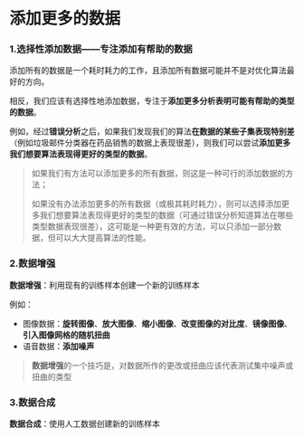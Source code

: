 # 添加更多的数据

### 1.选择性添加数据——专注添加有帮助的数据

添加所有的数据是一个耗时耗力的工作，且添加所有数据可能并不是对优化算法最好的方向。

相反，我们应该有选择性地添加数据，专注于**添加更多分析表明可能有帮助的类型的数据**。

例如，经过**错误分析**之后，如果我们发现我们的算法**在数据的某些子集表现特别差**（例如垃圾邮件分类器在药品销售的数据上表现很差），则我们可以尝试**添加更多我们想要算法表现得更好的类型的数据**。



> 如果我们有方法可以添加更多的所有数据，则这是一种可行的添加数据的方法；
>
> 如果没有办法添加更多的所有数据（或极其耗时耗力），则可以选择添加更多我们想要算法表现得更好的类型的数据（可通过错误分析知道算法在哪些类型数据表现很差），这可能是一种更有效的方法，可以只添加一部分数据，但可以大大提高算法的性能。



### 2.数据增强

**数据增强**：利用现有的训练样本创建一个新的训练样本

例如：

- 图像数据：**旋转图像**、**放大图像**、**缩小图像**、**改变图像的对比度**、**镜像图像**、**引入图像网格的随机扭曲**
- 语音数据：**添加噪声**

>  **数据增强**的一个技巧是，对数据所作的更改或扭曲应该代表测试集中噪声或扭曲的类型





### 3.数据合成

**数据合成**：使用人工数据创建新的训练样本